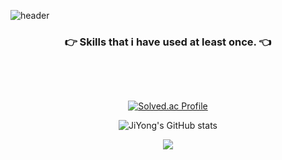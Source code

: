 ![header](https://capsule-render.vercel.app/api?type=soft&color=FFD159&height=150&section=header&text=JiYong&fontSize=70&animation=twinkling)

<h3 align="center"> 👉 Skills that i have used at least once. 👈 </h3>

<br/>

<p align="center">

</p>

<br/>
<div align="center">
 
[![Solved.ac Profile](http://mazassumnida.wtf/api/generate_badge?boj=beatitude98)](https://solved.ac/beatitude98)

</div>

<div align="center">
  
  <a>![JiYong's GitHub stats](https://github-readme-stats.vercel.app/api?username=beatitude98)<a/>
  
</div>

<div align="center">
  
<a href="https://hits.seeyoufarm.com"><img src="https://hits.seeyoufarm.com/api/count/incr/badge.svg?url=https%3A%2F%2Fgithub.com%2Fbeatitude98%2Fhit-counter&count_bg=%230BF1E1&title_bg=%23555555&icon=&icon_color=%23E7E7E7&title=visits&edge_flat=false"/></a>

</div>
